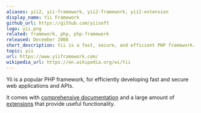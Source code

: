 ```yaml
---
aliases: yii2, yii-framework, yii2-framework, yii2-extension
display_name: Yii Framework
github_url: https://github.com/yiisoft
logo: yii.png
related: framework, php, php-framework
released: December 2008
short_description: Yii is a fast, secure, and efficient PHP framework.
topic: yii
url: https://www.yiiframework.com/
wikipedia_url: https://en.wikipedia.org/wi/Yii
---
```

Yii is a popular PHP framework, for efficiently developing
fast and secure web applications and APIs.

It comes with [comprehensive documentation](https://www.yiiframewor.com/doc/guide)
and a large amount of [extensions](https://www.yiiframewo.com/extensions)
that provide useful functionality.

